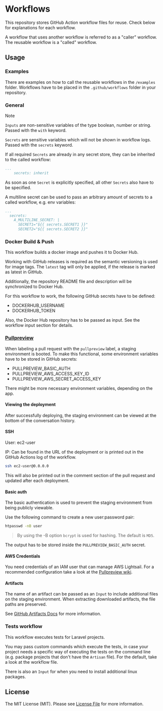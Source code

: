# Workflows

This repository stores GitHub Action workflow files for reuse. Check below for explanations for each workflow.

A workflow that uses another workflow is referred to as a "caller" workflow. The reusable workflow is a "called" workflow.

## Usage

### Examples

There are examples on how to call the reusable workflows in the `/examples` folder. Workflows have to be placed in the `.github/workflows` folder in your repository.

### General

> [!NOTE]
>
> `Inputs` are non-sensitive variables of the type boolean, number or string. Passed with the `with` keyword.
>
> `Secrets` are sensitive variables which will not be shown in workflow logs. Passed with the `secrets` keyword.

If all required `Secrets` are already in any secret store, they can be inherited to the called workflow:

```yml
...
    secrets: inherit
```

As soon as one `Secret` is explicitly specified, all other `Secrets` also have to be specified.

A multiline secret can be used to pass an arbitrary amount of secrets to a called workflow, e.g. env variables:

```yml
...
  secrets:
    A_MULTILINE_SECRET: |
      SECRET1="${{ secrets.SECRET1 }}"
      SECRET2="${{ secrets.SECRET2 }}"
```

### Docker Build & Push

This workflow builds a docker image and pushes it to Docker Hub.

Working with GitHub releases is required as the semantic versioning is used for image tags. The `latest` tag will only be applied, if the release is marked as latest in GitHub. 

Additionally, the repository README file and description will be synchronized to Docker Hub. 

For this workflow to work, the following GitHub secrets have to be defined:

- DOCKERHUB_USERNAME
- DOCKERHUB_TOKEN

Also, the Docker Hub repository has to be passed as input. See the workflow input section for details.

### [Pullpreview](https://github.com/pullpreview/action)

When labeling a pull request with the `pullpreview` label, a staging environment is booted. To make this functional, some environment variables have to be stored in GitHub secrets:

- PULLPREVIEW_BASIC_AUTH
- PULLPREVIEW_AWS_ACCESS_KEY_ID
- PULLPREVIEW_AWS_SECRET_ACCESS_KEY

There might be more necessary environment variables, depending on the app.

#### Viewing the deployment

After successfully deploying, the staging environment can be viewed at the bottom of the conversation history.

#### SSH

User: ec2-user

IP: Can be found in the URL of the deployment or is printed out in the GitHub Actions log of the workflow.

```bash
ssh ec2-user@0.0.0.0
```

This will also be printed out in the comment section of the pull request and updated after each deployment.

#### Basic auth

The basic authentication is used to prevent the staging environment from being publicly viewable.

Use the following command to create a new user:password pair:

```bash
htpasswd -nB user
```

> By using the -B option `bcrypt` is used for hashing. The default is `MD5`.

The output has to be stored inside the `PULLPREVIEW_BASIC_AUTH` secret.

#### AWS Credentials

You need credentials of an IAM user that can manage AWS Lightsail. For a recommended configuration take a look at
the [Pullpreview wiki](https://github.com/pullpreview/action/wiki/Recommended-AWS-Configuration).

#### Artifacts

The name of an artifact can be passed as an `Input` to include additional files on the staging environment. When extracting downloaded artifacts, the file paths are preserved.

See [GitHub Artifacts Docs](https://docs.github.com/en/actions/using-workflows/storing-workflow-data-as-artifacts) for more information.

### Tests workflow

This workflow executes tests for Laravel projects.

You may pass custom commands which execute the tests, in case your project needs a specific way of executing the tests on the command line (e.g. package projects that don't have the `Artisan` file).
For the default, take a look at the workflow file.

There is also an `Input` for when you need to install additional linux packages. 

## License

The MIT License (MIT). Please see [License File](LICENSE) for more information.
